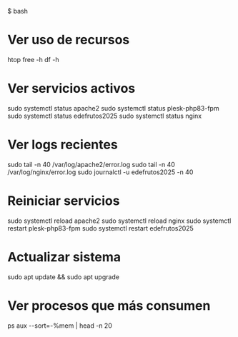 $ bash

# Ver uso de recursos
htop
free -h
df -h

# Ver servicios activos
sudo systemctl status apache2
sudo systemctl status plesk-php83-fpm
sudo systemctl status edefrutos2025
sudo systemctl status nginx

# Ver logs recientes
sudo tail -n 40 /var/log/apache2/error.log
sudo tail -n 40 /var/log/nginx/error.log
sudo journalctl -u edefrutos2025 -n 40

# Reiniciar servicios
sudo systemctl reload apache2
sudo systemctl reload nginx
sudo systemctl restart plesk-php83-fpm
sudo systemctl restart edefrutos2025

# Actualizar sistema
sudo apt update && sudo apt upgrade

# Ver procesos que más consumen
ps aux --sort=-%mem | head -n 20